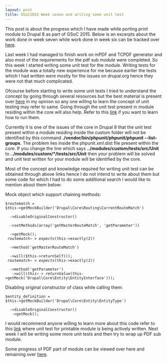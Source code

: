 ```yaml
---
layout: post
title: GSoC2015 Week seven and writing some unit test
---
```


This post is about the progress which I have made while porting print module to Drupal 8 as part of GSoC 2015. Below is an excerpts about the work done in week seven while work done in week six can be tracked over <a href="zealfire.github.io/Week-six-and-working-with-PDF-libraries/">here</a>.

Last week I had managed to finish work on mPDF and TCPDF generator and also most of the requirements for the pdf sub module were completed. So this week I started writing some unit test for the module. Writing tests for the module was a totally new experience for me because earlier the tests which I had written were mostly for the issues on drupal.org hence they were not that much complicated.

Ofcourse before starting to write some unit tests I tried to understand the concept by going through several resources but the best material is present over <a href="https://jtreminio.com/2013/03/unit-testing-tutorial-part-4-mock-objects-stub-methods-dependency-injection/">here</a> in my opinion so any one willing to learn the concept of unit testing may refer to same. Going through the unit test present in module residing within the core will also help. Refer to this <a href="https://www.drupal.org/node/2116263">link</a> if you want to learn how to run them.

Currently it is one of the issues of the core in Drupal 8 that the unit test present within a module residing inside the custom folder will not be identified by this command <strong>./vendor/bin/phpunit/phpunit/phpunit --list-groups</strong>. The problem lies inside the phpunit.xml.dist file present within the core. If you change the line which says <strong>../modules/custom/tests/src/Unit</strong> to <strong>../modules/custom/*/tests/src/Unit</strong> then your problem will be solved and unit test written for your module will be identified by the core.

Most of the concept and knowledge required for writing unit test can be obtained through above links hence I do not intend to write about them but some code for which I had to do some additional search I would like to mention about them below:

Mock object which support chaining methods:

<code>$routematch = $this->getMockBuilder('Drupal\Core\Routing\CurrentRouteMatch')<br/>
      &nbsp;&nbsp;->disableOriginalConstructor()<br/>
      &nbsp;&nbsp;->setMethods(array('getMasterRouteMatch', 'getParameter'))<br/>
      &nbsp;&nbsp;->getMock();<br/>
    $routematch->expects($this->exactly(2))<br/>
    &nbsp;&nbsp;->method('getMasterRouteMatch')<br/>
    &nbsp;&nbsp;->will($this->returnSelf());<br/>
    $routematch->expects($this->exactly(2))<br/>
    &nbsp;&nbsp;->method('getParameter')<br/>
    &nbsp;&nbsp;->will($this->returnValue($this->getMock('Drupal\Core\Entity\EntityInterface')));</code> 

Disabling original constructor of class while calling them:

<code>$entity_definition = $this->getMockBuilder('Drupal\Core\Entity\EntityType')<br/>
      &nbsp;&nbsp;->disableOriginalConstructor()<br/>
      &nbsp;&nbsp;->getMock();</code>

I would recommend anyone willing to learn more about this code refer to this <a href="https://github.com/zealfire/printable/tree/master/tests/src/Unit">link</a> where unit test for printable module is being actively written. Next week I will be writing some more unit tests and then try to wrap up PDF sub module.

Some progress of PDF part of  module can be viewed over <a href="https://github.com/zealfire/pdf_api" style="text-decoration:none;" target="_blank">here</a> and remaining over <a href="https://github.com/zealfire/printable">here</a>.